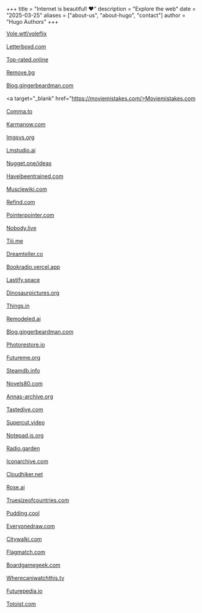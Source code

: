 +++
title = "Internet is beautiful! ♥️"
description = "Explore the web"
date = "2025-03-25"
aliases = ["about-us", "about-hugo", "contact"]
author = "Hugo Authors"
+++

<a target="_blank" href="https://vole.wtf/voleflix/">Vole.wtf/voleflix</a><br/><br/><a target="_blank" href="https://letterboxd.com/">Letterboxd.com</a><br/><br/><a target="_blank" href="https://top-rated.online/">Top-rated.online</a><br/><br/><a target="_blank" href="https://remove.bg/">Remove.bg</a><br/><br/><a target="_blank" href="https://blog.gingerbeardman.com/">Blog.gingerbeardman.com</a><br/><br/><a target="_blank" href="https://moviemistakes.com/>Moviemistakes.com</a><br/><br/><a target="_blank" href="https://comma.to/">Comma.to</a><br/><br/><a target="_blank" href="https://karmanow.com/">Karmanow.com</a><br/><br/><a target="_blank" href="https://imgsys.org/">Imgsys.org</a><br/><br/><a target="_blank" href="https://lmstudio.ai/">Lmstudio.ai</a><br/><br/><a target="_blank" href="https://nugget.one/ideas">Nugget.one/ideas</a><br/><br/><a target="_blank" href="https://haveibeentrained.com/">Haveibeentrained.com</a><br/><br/><a target="_blank" href="https://musclewiki.com/">Musclewiki.com</a><br/><br/><a target="_blank" href="https://refind.com/">Refind.com</a><br/><br/><a target="_blank" href="https://pointerpointer.com/">Pointerpointer.com</a><br/><br/><a target="_blank" href="https://nobody.live/">Nobody.live</a><br/><br/><a target="_blank" href="https://tiii.me/">Tiii.me</a><br/><br/><a target="_blank" href="https://dreamteller.co/">Dreamteller.co</a><br/><br/><a target="_blank" href="https://bookradio.vercel.app/">Bookradio.vercel.app</a><br/><br/><a target="_blank" href="https://lastify.space/">Lastify.space</a><br/><br/><a target="_blank" href="https://dinosaurpictures.org/">Dinosaurpictures.org</a><br/><br/><a target="_blank" href="https://things.in/">Things.in</a><br/><br/><a target="_blank" href="https://remodeled.ai/">Remodeled.ai</a><br/><br/><a target="_blank" href="https://blog.gingerbeardman.com/">Blog.gingerbeardman.com</a><br/><br/><a target="_blank" href="https://photorestore.io/">Photorestore.io</a><br/><br/><a target="_blank" href="https://www.futureme.org/">Futureme.org</a><br/><br/><a target="_blank" href="https://steamdb.info/">Steamdb.info</a><br/><br/><a target="_blank" href="https://novels80.com/">Novels80.com</a><br/><br/><a target="_blank" href="https://annas-archive.org/">Annas-archive.org</a><br/><br/><a target="_blank" href="https://tastedive.com/">Tastedive.com</a><br/><br/><a target="_blank" href="https://supercut.video/">Supercut.video</a><br/><br/><a target="_blank" href="https://notepad.js.org/">Notepad.js.org</a><br/><br/><a target="_blank" href="https://radio.garden/">Radio.garden</a><br/><br/><a target="_blank" href="https://iconarchive.com/">Iconarchive.com</a><br/><br/><a target="_blank" href="https://cloudhiker.net/">Cloudhiker.net</a><br/><br/><a target="_blank" href="https://rose.ai/">Rose.ai</a><br/><br/><a target="_blank" href="https://truesizeofcountries.com/">Truesizeofcountries.com</a><br/><br/><a target="_blank" href="https://pudding.cool/">Pudding.cool</a><br/><br/><a target="_blank" href="https://everyonedraw.com/">Everyonedraw.com</a><br/><br/><a target="_blank" href="https://citywalki.com/">Citywalki.com</a><br/><br/><a target="_blank" href="https://flagmatch.com/">Flagmatch.com</a><br/><br/><a target="_blank" href="https://boardgamegeek.com/">Boardgamegeek.com</a><br/><br/>
<a target="_blank" href="https://wherecaniwatchthis.tv/">Wherecaniwatchthis.tv</a><br/><br/>
<a target="_blank" href="https://futurepedia.io/">Futurepedia.io</a><br/><br/>
<a target="_blank" href="https://todoist.com/">Totoist.com</a>
